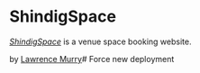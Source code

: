 # ShindigSpace

[*ShindigSpace*](https://shindigspace.herokuapp.com) is a venue space booking website.

by [Lawrence Murry](https://freshmurry.com/about)#   F o r c e   n e w   d e p l o y m e n t  
 